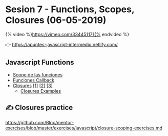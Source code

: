 # Sesion 7 -  Functions, Scopes, Closures (06-05-2019) 

{% video %}https://vimeo.com/334451171{% endvideo %}

👉 <https://apuntes-javascript-intermedio.netlify.com/>

## Javascript Functions

  - [Scope de las funciones](https://github.com/juanmaguitar/javascript-notes/tree/master/markdown-en/04-functions#functions-scope)
  - [Funciones Callback](https://github.com/juanmaguitar/javascript-notes/tree/master/markdown-en/04-functions#callback-functions)
  - [Closures](https://github.com/juanmaguitar/javascript-notes/tree/master/markdown-en/04-functions#closures) [[1]](https://developer.mozilla.org/es/docs/Web/JavaScript/Closures) [[2]](http://www.variablenotfound.com/2012/10/closures-en-javascript-entiendelos-de.html) [[3]](https://jherax.wordpress.com/2015/02/13/javascript-closures/)
    - [Closures Examples](https://msdn.microsoft.com/en-us/magazine/ff696765.aspx)

## ✍️ Closures practice

https://github.com/Bloc/mentor-exercises/blob/master/exercises/javascript/closure-scoping-exercises.md

